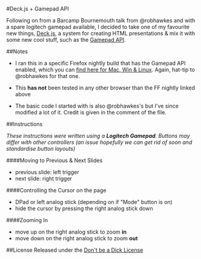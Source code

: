 #Deck.js + Gamepad API

Following on from a Barcamp Bournemouth talk from @robhawkes and with a
spare logitech gamepad available, I decided to take one of my favourite
new things, [Deck.js](http://imakewebthings.github.com/deck.js/), a
system for creating HTML presentations & mix it with some new cool
stuff, such as the [Gamepad API](https://wiki.mozilla.org/GamepadAPI).

##Notes
- I ran this in a specific Firefox nightly build that has the Gamepad API
enabled, which you can [find here for Mac, Win & Linux](http://people.mozilla.com/~tmielczarek/mouselock+gamepad/). Again, hat-tip to @robhawkes for that one.

- This __has not__ been tested in any other browser than the FF nightly
  linked above

- The basic code I started with is also @robhawkes's but I've since
  modified a lot of it. Credit is given in the comment of the file.

##Instructions

_These instructions were written using a **Logitech Gamepad**. Buttons
may differ with other controllers (an issue hopefully we can get rid of
soon and standardise button layouts)_

####Moving to Previous & Next Slides
- previous slide: left trigger
- next slide: right trigger

####Controlling the Cursor on the page
- DPad or left analog stick (depending on if "Mode" button is on)
- hide the cursor by pressing the right analog stick down

####Zooming In
- move up on the right analog stick to zoom __in__
- move down on the right analog stick to zoom __out__


##License
Released under the [Don't be a Dick License](http://philsturgeon.co.uk/code/dbad-license)
